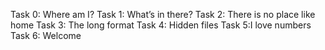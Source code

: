 Task 0: Where am I?
Task 1: What’s in there?
Task 2: There is no place like home
Task 3: The long format
Task 4: Hidden files
Task 5:I love numbers
Task 6: Welcome
